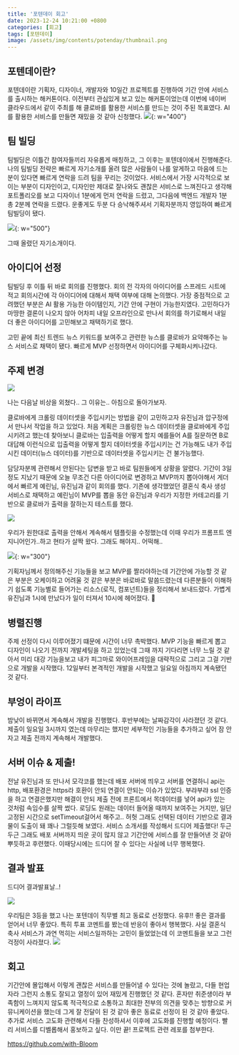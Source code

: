 ```yaml
---
title: '포텐데이 회고'
date: 2023-12-24 10:21:00 +0800
categories: [회고]
tags: [포텐데이]
image: /assets/img/contents/potenday/thumbnail.png
---
```


## 포텐데이란?


포텐데이란 기획자, 디자이너, 개발자와 10일간 프로젝트를 진행하여 기간 안에 서비스를 출시하는 해커톤이다. 이전부터 관심있게 보고 있는 해커톤이었는데 이번에 네이버 클라우드에서 같이 주최를 해 클로바를 활용한 서비스를 만드는 것이 주된 목표였다. AI를 활용한 서비스를 만들면 재밌을 것 같아 신청했다.
![](/assets/img/contents/potenday/potenday.jpeg){: w="400"}

## 팀 빌딩
팀빌딩은 이틀간 참여자들끼리 자유롭게 매칭하고, 그 이후는 포텐데이에서 진행해준다. 나의 팀빌딩 전략은 빠르게 자기소개를 올려 많은 사람들이 나를 알게하고 마음에 드는 분이 있다면 빠르게 연락을 드려 팀을 꾸리는 것이었다. 서비스에서 가장 시각적으로 보이는 부분이 디자인이고, 디자인만 제대로 잘나와도 괜찮은 서비스로 느껴진다고 생각해 포트폴리오를 보고 디자이너 1분에게 먼저 연락을 드렸고, 그다음에 백엔드 개발자 1분 총 2분께 연락을 드렸다. 운좋게도 두분 다 승낙해주셔서 기획자분까지 영입하여 빠르게 팀빌딩이 됐다.

![](/assets/img/contents/potenday/introduce.jpeg){: w="500"}

그때 올렸던 자기소개이다. 

## 아이디어 선정
팀빌딩 후 이틀 뒤 바로 회의를 진행했다. 회의 전 각자의 아이디어를 스프레드 시트에 적고 회의시간에 각 아이디어에 대해서 채택 여부에 대해 논의했다. 가장 중점적으로 고려했던 부분은 AI 활용 가능한 아이템인지, 기간 안에 구현이 가능한지였다. 고민하다가 마땅한 결론이 나오지 않아 어차피 내일 오프라인으로 만나서 회의를 하기로해서 내일 더 좋은 아이디어를 고민해보고 채택하기로 했다.

고민 끝에 최신 트렌드 뉴스 키워드를 보여주고 관련한 뉴스를 클로바가 요약해주는 뉴스 서비스로 채택이 됐다. 빠르게 MVP 선정하면서 아이디어를 구체화시켜나갔다. 

## 주제 변경
![](/assets/img/contents/potenday/image-3.jpeg)

나는 다음날 비상을 외쳤다.. 그 이유는.. 아침으로 돌아가보자.

클로바에게 크롤링 데이터셋을 주입시키는 방법을 같이 고민하고자 유진님과 압구정에서 만나서 작업을 하고 있었다. 처음 계획은 크롤링한 뉴스 데이터셋을 클로바에게 주입시키려고 했는데 찾아보니 클로바는 입출력을 어떻게 할지 예를들어 A를 질문하면 B로 대답해 이런식으로 입출력을 어떻게 할지 데이터셋을 주입시키는 건 가능해도 내가 주입시킨 데이터(뉴스 데이터)를 기반으로 데이터셋을 주입시키는 건 불가능했다.

담당자분께 관련해서 안된다는 답변을 받고 바로 팀원들에게 상황을 알렸다. 기간이 3일정도 지났기 때문에 오늘 무조건 다른 아이디어로 변경하고 MVP까지 뽑아야해서 게더에서 빠르게 예린님, 유진님과 같이 회의를 했다. 기존에 생각했었던 결혼식 축사 생성 서비스로 채택하고 예린님이 MVP를 뽑을 동안 유진님과 우리가 지정한 카테고리를 기반으로 클로바가 출력을 잘하는지 테스트를 했다.

![](/assets/img/contents/potenday/image-4.png)

우리가 원한대로 출력을 안해서 계속해서 템플릿을 수정했는데 이때 우리가 프롬프트 엔지니어인가..하고 현타가 살짝 왔다. 그래도 해야지.. 어떡해..

![](/assets/img/contents/potenday/image-5.PNG.png){: w="300"}


기획자님께서 정의해주신 기능들을 보고 MVP를 짤라야하는데 기간안에 가능할 것 같은 부분은 오케이하고 어려울 것 같은 부분은 바로바로 말씀드렸는데 다른분들이 이해하기 쉽도록 기능별로 들어가는 리소스(로직, 컴포넌트)들을 정리해서 보내드렸다. 가볍게 유진님과 1시에 만났다가 일이 터져서 10시에 헤어졌다. 🫠

## 병렬진행
주제 선정이 다시 이루어졌기 떄문에 시간이 너무 촉박했다. MVP 기능을 빠르게 뽑고 디자인이 나오기 전까지 개발세팅을 하고 있었는데 그때 까지 기다리면 너무 느릴 것 같아서 미리 대강 기능을보고 내가 피그마로 와이어프레임을 대략적으로 그리고 그걸 기반으로 개발을 시작했다. 12일부터 본격적인 개발을 시작했고 일요일 아침까지 계속됐던 것 같다.

## 부엉이 라이프
밤낮이 바뀌면서 계속해서 개발을 진행했다. 후반부에는 날짜감각이 사라졌던 것 같다. 제출이 일요일 3시까지 였는데 마무리는 했지만 세부적인 기능들을 추가하고 싶어 잠 안자고 제출 전까지 계속해서 개발했다.

## 서버 이슈 & 제출!
전날 유진님과 또 만나서 모각코를 했는데 배포 서버에 띄우고 서버를 연결하니 api는 http, 배포환경은 https라 호환이 안되 연결이 안되는 이슈가 있었다. 부랴부랴 ssl 인증을 하고 연결은했지만 해결이 안되 제출 전에 프론트에서 목데이터를 넣어 api가 있는 것처럼 속임수를 살짝 썼다. 로딩도 원래는 데이터 들어올 때까지 보여주는 거지만, 일단 고정된 시간으로 setTimeout걸어서 해주고.. 허헛 그래도 선택된 데이터 기반으로 결과물이 도출이 돼 꽤나 그럴듯해 보였다. 서비스 소개서를 작성해서 드디어 제출했다! 두근두근 그래도 배포 서버까지 띄운 곳이 많지 않고 기간안에 서비스를 잘 만들어낸 것 같아 뿌듯하고 후련했다. 이때당시에는 드디어 잘 수 있다는 사실에 너무 행복했다.

## 결과 발표
드디어 결과발표날..! 

![](/assets/img/contents/potenday/image-6.jpeg)

우리팀은 3등을 했고 나는 포텐데이 직무별 최고 동료로 선정했다. 유후!! 좋은 결과를 얻어서 너무 좋았다.
특히 투표 코멘트를 봤는데 반응이 좋아서 행복했다. 사실 결혼식 축사 서비스가 과연 먹히는 서비스일까하는 고민이 들었었는데 이 코멘트들을 보고 그런 걱정이 사라졌다.
![](/assets/img/contents/potenday/image-7.jpeg)

## 회고
기간안에 몰입해서 이렇게 괜찮은 서비스를 만들어낼 수 있다는 것에 놀랐고, 다들 현업자라 그런지 소통도 잘되고 열정이 있어 재밌게 진행했던 것 같다. 혼자만 취준생이라 부족함이 느껴지지 않도록 적극적으로 소통하고 최대한 전부의 의견을 맞추는 방향으로 커뮤니케이션을 했는데 그게 잘 전달이 된 것 같아 좋은 동료로 선정이 된 것 같아 좋았다. 추가로 서비스 고도화 관련해서 다들 찬성하셔서 이후에 고도화를 진행할 예정이다. 빨리 서비스를 디벨롭해서 홍보하고 싶다. 이만 끝! 프로젝트 관련 레포를 첨부한다.

https://github.com/with-Bloom